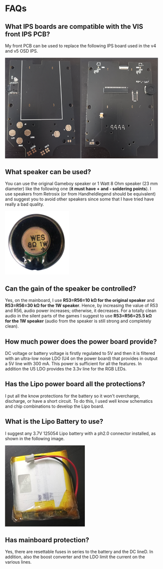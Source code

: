 # FAQs

## What IPS boards are compatible with the VIS front IPS PCB?

My front PCB can be used to replace the following IPS board used in the v4 and v5 OSD IPS.

![image](images/original_IPS_board.png)

## What speaker can be used?

You can use the original Gameboy speaker or 1 Watt 8 Ohm speaker (23 mm diameter) like the following one (**it must have + and - soldering points**). I use speakers from Retrosix (or from Handheldlegend should be equivalent) and suggest you to avoid other speakers since some that I have tried have really a bad quality.

![image](images/1w_speaker.png)

## Can the gain of the speaker be controlled?

Yes, on the mainboard, I use **R53=R56=10 kΩ for the original speaker** and **R53=R56=30 kΩ for the 1W speaker**. Hence, by increasing the value of R53 and R56, audio power increases; otherwise, it decreases. For a totally clean audio in the silent parts of the games I suggest to use **R53=R56=25.5 kΩ for the 1W speaker** (audio from the speaker is still strong and completely clean).

## How much power does the power board provide?

DC voltage or battery voltage is firstly regulated to 5V and then it is filtered with an ultra-low noise LDO (U4 on the power board) that provides in output a 5V line with 300 mA. This power is sufficient for all the features. In addition the U5 LDO provides the 3.3v line for the RGB LEDs.

## Has the Lipo power board all the protections?

I put all the know protections for the battery so it won't overcharge, discharge, or have a short circuit. To do this, I used well know schematics and chip combinations to develop the Lipo board.

## What is the Lipo Battery to use?

I suggest any 3.7V 125054 Lipo battery with a ph2.0 connector installed, as shown in the following image.

![image](images/lipo_battery.jpg)

## Has mainboard protection?

Yes, there are resettable fuses in series to the battery and the DC lineD. In addition, also the boost converter and the LDO limit the current on the various lines.














